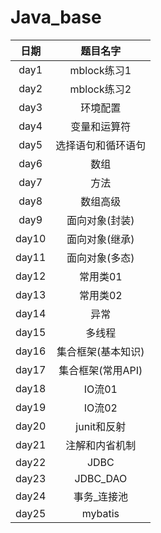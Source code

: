 Java_base
==
|日期|题目名字|
|:---:|:---:|
|day1|mblock练习1|
|day2|mblock练习2|
|day3|环境配置|
|day4|变量和运算符|
|day5|选择语句和循环语句|
|day6|数组|
|day7|方法|
|day8|数组高级|
|day9|面向对象(封装)|
|day10|面向对象(继承)|
|day11|面向对象(多态)|
|day12|常用类01|
|day13|常用类02|
|day14|异常|
|day15|多线程|
|day16|集合框架(基本知识)|
|day17|集合框架(常用API)|
|day18|IO流01|
|day19|IO流02|
|day20|junit和反射|
|day21|注解和内省机制|
|day22|JDBC|
|day23|JDBC_DAO|
|day24|事务_连接池|
|day25|mybatis|